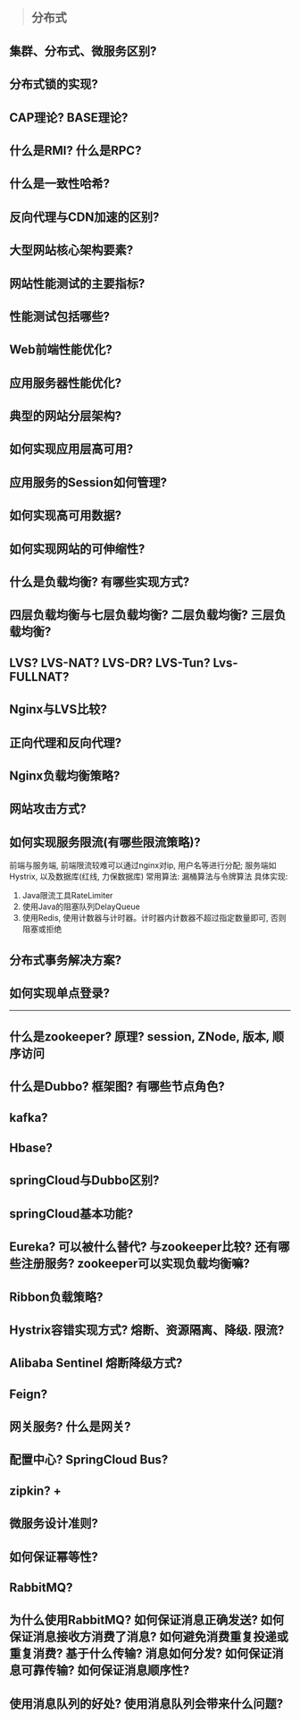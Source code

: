 > ## 分布式

## 集群、分布式、微服务区别?
## 分布式锁的实现?
## CAP理论? BASE理论?
## 什么是RMI? 什么是RPC?
## 什么是一致性哈希?
## 反向代理与CDN加速的区别?
## 大型网站核心架构要素?
## 网站性能测试的主要指标?
## 性能测试包括哪些? 
## Web前端性能优化?
## 应用服务器性能优化?
## 典型的网站分层架构?
## 如何实现应用层高可用?
## 应用服务的Session如何管理?
## 如何实现高可用数据?
## 如何实现网站的可伸缩性?
## 什么是负载均衡? 有哪些实现方式? 
## 四层负载均衡与七层负载均衡? 二层负载均衡? 三层负载均衡?
## LVS? LVS-NAT? LVS-DR? LVS-Tun? Lvs-FULLNAT?
## Nginx与LVS比较?
## 正向代理和反向代理?
## Nginx负载均衡策略?
## 网站攻击方式?
## 如何实现服务限流(有哪些限流策略)?
前端与服务端, 前端限流较难可以通过nginx对ip, 用户名等进行分配; 服务端如Hystrix, 以及数据库(红线, 力保数据库)
常用算法: 漏桶算法与令牌算法
具体实现: 
1. Java限流工具RateLimiter
2. 使用Java的阻塞队列DelayQueue
3. 使用Redis, 使用计数器与计时器。计时器内计数器不超过指定数量即可, 否则阻塞或拒绝

## 分布式事务解决方案?
## 如何实现单点登录?
---
## 什么是zookeeper? 原理? session, ZNode, 版本, 顺序访问
## 什么是Dubbo? 框架图? 有哪些节点角色? 
## kafka?
## Hbase?
## springCloud与Dubbo区别?
## springCloud基本功能?
## Eureka? 可以被什么替代? 与zookeeper比较? 还有哪些注册服务? zookeeper可以实现负载均衡嘛?
## Ribbon负载策略?
## Hystrix容错实现方式? 熔断、资源隔离、降级. 限流?
## Alibaba Sentinel 熔断降级方式?
## Feign?
## 网关服务? 什么是网关?
## 配置中心? SpringCloud Bus?
## zipkin? +
## 微服务设计准则?
## 如何保证幂等性?
## RabbitMQ?
## 为什么使用RabbitMQ? 如何保证消息正确发送? 如何保证消息接收方消费了消息? 如何避免消费重复投递或重复消费? 基于什么传输? 消息如何分发? 如何保证消息可靠传输? 如何保证消息顺序性?
## 使用消息队列的好处? 使用消息队列会带来什么问题?